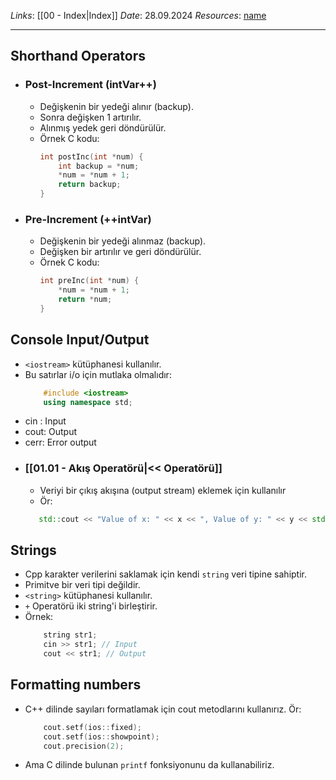 *Links*: [[00 - Index|Index]]
*Date*: 28.09.2024
*Resources*: [name]()

---

## Shorthand Operators
* ### Post-Increment (intVar++)
	* Değişkenin bir yedeği alınır (backup).
	* Sonra değişken 1 artırılır.
	* Alınmış yedek geri döndürülür.
	* Örnek C kodu:
		```c
		int postInc(int *num) {
			int backup = *num;
			*num = *num + 1;
			return backup;
		}
		```

* ### Pre-Increment (++intVar)
	* Değişkenin bir yedeği alınmaz (backup).
	* Değişken bir artırılır ve geri döndürülür.
	* Örnek C kodu:
		```c
		int preInc(int *num) {
			*num = *num + 1;
			return *num;
		}
		``` 
## Console Input/Output 
* `<iostream>` kütüphanesi kullanılır.
* Bu satırlar i/o için mutlaka olmalıdır:
	```cpp
		#include <iostream>  
		using namespace std;
	```
* cin : Input
* cout: Output
* cerr: Error output
* ### [[01.01 - Akış Operatörü|<< Operatörü]]
	* Veriyi bir çıkış akışına (output stream) eklemek için kullanılır
	* Ör: 
	 ```cpp
		std::cout << "Value of x: " << x << ", Value of y: " << y << std::endl;
	```
	
	
## Strings
* Cpp karakter verilerini saklamak için kendi `string` veri tipine sahiptir.
* Primitve bir veri tipi değildir.
* `<string>` kütüphanesi kullanılır.
* `+` Operatörü iki string'i birleştirir.
* Örnek:
	```cpp
		string str1;
		cin >> str1; // Input
		cout << str1; // Output
	```
## Formatting numbers
* C++ dilinde sayıları formatlamak için cout metodlarını kullanırız. Ör:
	```cpp
		cout.setf(ios::fixed);  
		cout.setf(ios::showpoint);  
		cout.precision(2);
	```
* Ama C dilinde bulunan `printf` fonksiyonunu da kullanabiliriz.